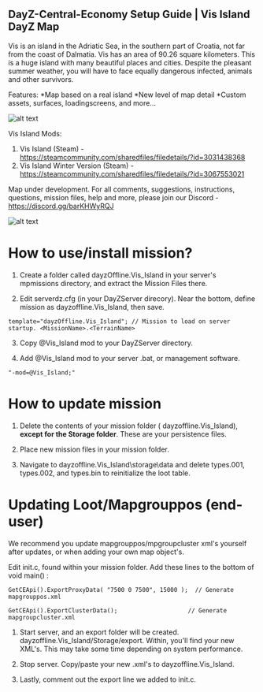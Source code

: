 DayZ-Central-Economy Setup Guide | Vis Island DayZ Map
--------------------------------------------------------------------------------

Vis is an island in the Adriatic Sea, in the southern part of Croatia, not far from the coast of Dalmatia. Vis has an area of ​​90.26 square kilometers. This is a huge island with many beautiful places and cities. Despite the pleasant summer weather, you will have to face equally dangerous infected, animals and other survivors.

Features:
*Map based on a real island
*New level of map detail
*Custom assets, surfaces, loadingscreens, and more...

![alt text](https://i.imgur.com/nvOCB0J.png)

Vis Island Mods:
1. Vis Island (Steam) - https://steamcommunity.com/sharedfiles/filedetails/?id=3031438368
2. Vis Island Winter Version (Steam) - https://steamcommunity.com/sharedfiles/filedetails/?id=3067553021


Map under development. For all comments, suggestions, instructions, questions, mission files, help and more, please join our Discord - https://discord.gg/barKHWyRQJ


![alt text](https://i.imgur.com/ZuzqlOa.png)

# How to use/install mission?

1. Create a folder called dayzOffline.Vis_Island in your server's mpmissions directory, and extract the Mission Files there.

2. Edit serverdz.cfg (in your DayZServer direcory). Near the bottom, define mission as dayzoffline.Vis_Island, then save.

`template="dayzOffline.Vis_Island"; // Mission to load on server startup. <MissionName>.<TerrainName>`

3. Copy @Vis_Island mod to your DayZServer directory.

4. Add @Vis_Island mod to your server .bat, or management software.

`"-mod=@Vis_Island;"`

# How to update mission

1. Delete the contents of your mission folder ( dayzoffline.Vis_Island), **except for the Storage folder**. These are your persistence files.

2. Place new mission files in your mission folder.

3. Navigate to dayzoffline.Vis_Island\storage\data and delete types.001, types.002, and types.bin to reinitialize the loot table.

# Updating Loot/Mapgrouppos (end-user)

We recommend you update mapgrouppos/mpgroupcluster xml's yourself after updates, or when adding your own map object's.

Edit init.c, found within your mission folder. Add these lines to the bottom of void main() :

`GetCEApi().ExportProxyData( "7500 0 7500", 15000 );  // Generate mapgrouppos.xml`

`GetCEApi().ExportClusterData();                    // Generate mapgroupcluster.xml`

1. Start server, and an export folder will be created. dayzoffline.Vis_Island/Storage/export. Within, you'll find your new XML's. This may take some time depending on system performance.

2. Stop server. Copy/paste your new .xml's to dayzoffline.Vis_Island.

3. Lastly, comment out the export line we added to init.c.
